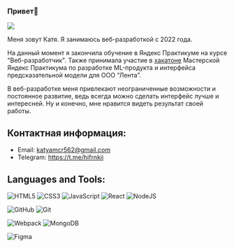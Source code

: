 ### Привет👋
![](https://komarev.com/ghpvc/?username=your-github-username&color=blueviolet)

Меня зовут Катя. Я занимаюсь веб-разработкой с 2022 года. 

На данный момент я
закончила обучение в Яндекс Практикуме на курсе "Веб-разработчик". Также принимала участие в [хакатоне](https://github.com/zigfrei/hackathon-lenta-17-frontend) Мастерской Яндекс Практикума по
разработке ML-продукта и интерфейса предсказательной модели для ООО “Лента”.

В веб-разработке меня привлекают неограниченные возможности и постоянное развитие, ведь
всегда можно сделать интерфейс лучше и интересней. Ну и конечно, мне нравится видеть результат
своей работы.

## Контактная информация:
* Email: katyamcr562@gmail.com
* Telegram: https://t.me/hifrnkii

## Languages and Tools:
![HTML5](https://img.shields.io/badge/html5-%23E34F26.svg?style=for-the-badge&logo=html5&logoColor=white) ![CSS3](https://img.shields.io/badge/css3-%231572B6.svg?style=for-the-badge&logo=css3&logoColor=white) ![JavaScript](https://img.shields.io/badge/javascript-%23323330.svg?style=for-the-badge&logo=javascript&logoColor=%23F7DF1E) ![React](https://img.shields.io/badge/react-%2320232a.svg?style=for-the-badge&logo=react&logoColor=%2361DAFB) ![NodeJS](https://img.shields.io/badge/node.js-6DA55F?style=for-the-badge&logo=node.js&logoColor=white)

![GitHub](https://img.shields.io/badge/github-%23121011.svg?style=for-the-badge&logo=github&logoColor=white) ![Git](https://img.shields.io/badge/git-%23F05033.svg?style=for-the-badge&logo=git&logoColor=white)

![Webpack](https://img.shields.io/badge/webpack-%238DD6F9.svg?style=for-the-badge&logo=webpack&logoColor=black) ![MongoDB](https://img.shields.io/badge/MongoDB-%234ea94b.svg?style=for-the-badge&logo=mongodb&logoColor=white)

![Figma](https://img.shields.io/badge/figma-%23F24E1E.svg?style=for-the-badge&logo=figma&logoColor=white)

<!--
**katyaslanidi/katyaslanidi** is a ✨ _special_ ✨ repository because its `README.md` (this file) appears on your GitHub profile.

Here are some ideas to get you started:

- 🔭 I’m currently working on ...
- 🌱 I’m currently learning ...
- 👯 I’m looking to collaborate on ...
- 🤔 I’m looking for help with ...
- 💬 Ask me about ...
- 📫 How to reach me: ...
- 😄 Pronouns: ...
- ⚡ Fun fact: ...
-->
